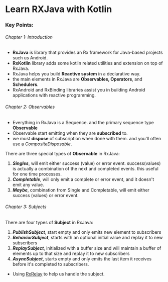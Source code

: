 # Learn RXJava with Kotlin

### Key Points:

###### Chapter 1: Introduction

- **RxJava** is library that provides an Rx framework for Java-based projects such us Android.
- **RxKotlin** library adds some kotlin related utilities and extension on top of RxJava.
- RxJava helps you build **Reactive system** in a declarative way.
- the main elements in RxJava are **Observables, Operators**, and **Schedulers**.
- RxAndroid and RxBinding libraries assist you in building Android 
applications with reactive programming.


###### Chapter 2: Observables

 - Everything in RxJava is a Sequence. and the primary sequence type **Observable**
 - Observable start emitting when they are **subscribed** to. 
 - we must **dispose** of subscription when done with them. 
and you'll often use a _CompositeDisposable_. 


There are three special types of **Observable** in RxJava:
1. _**Singles**_, will emit either success (value) or error event. success(values) is actually
   a combination of the next and completed events. this useful for one time processes.
2. _**Completable**_, will only emit a complete or error event, and it doesn't emit any value.
3. _**Maybe**_, combination from Single and Completable, will emit either success (values) or error event.

###### Chapter 3: Subjects

There are four types of **Subject** in RxJava:
1. _**PublishSubject**_, start empty and only emits new element to subscribers
2. _**BehaviorSubject**_, starts with an optional initial value and replay it to new subscribers
3. _**ReplaySubject**_, initialized with a buffer size and will maintain a buffer of elements 
up to that size and replay it to new subscribers
4. _**AsyncSubject**_, starts empty and only emits the last item it receives before it's completed to subscribers.

- Using [RxRelay](https://github.com/JakeWharton/RxRelay) to help us handle the subject.







